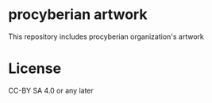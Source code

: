 # procyberian artwork

This repository includes procyberian organization's artwork

# License

CC-BY SA 4.0 or any later
